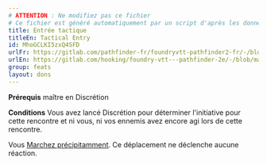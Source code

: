```yaml
---
# ATTENTION : Ne modifiez pas ce fichier
# Ce fichier est généré automatiquement par un script d'après les données du module Foundry VTT officiel et de sa traduction
title: Entrée tactique
titleEn: Tactical Entry
id: MhoGCLKI5zxQ4SFD
urlFr: https://gitlab.com/pathfinder-fr/foundryvtt-pathfinder2-fr/-/blob/master/data/feats/MhoGCLKI5zxQ4SFD.htm
urlEn: https://gitlab.com/hooking/foundry-vtt---pathfinder-2e/-/blob/master/packs/data/feats.db/tactical-entry.json
group: feats
layout: dons
---
```

**Prérequis** maître en Discrétion

**Conditions** Vous avez lancé Discrétion pour déterminer l'initiative pour cette rencontre et ni vous, ni vos ennemis avez encore agi lors de cette rencontre.

Vous [Marchez précipitamment](../actions/marcher-rapidement.md). Ce déplacement ne déclenche aucune réaction.


